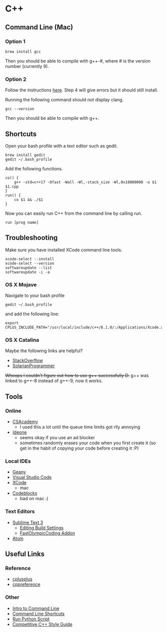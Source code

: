 # C++

## Command Line (Mac)

### Option 1

```
brew install gcc
```

Then you should be able to compile with g++-#, where # is the version number (currently 9).

### Option 2

Follow the instructions [here](https://wiki.helsinki.fi/display/HUGG/GNU+compiler+install+on+Mac+OS+X?fbclid=IwAR3bnM6A_kTgXD2p5nOfVbxRRQ4nHMj89jllNy1-zdtfXfcq1czbSoXiWgE). Step 4 will give errors but it should still install.

Running the following command should not display clang.

```
gcc --version
```

Then you should be able to compile with g++.

## Shortcuts

Open your bash profile with a text editor such as gedit.

```
brew install gedit
gedit ~/.bash_profile
```

Add the following functions.

```
co() {
    g++ -std=c++17 -Ofast -Wall -Wl,-stack_size -Wl,0x10000000 -o $1 $1.cpp
}
run() {
    co $1 && ./$1
}
```

Now you can easily run C++ from the command line by calling run.

```
run [prog name]
```

## Troubleshooting

Make sure you have installed XCode command line tools.

```
xcode-select --install
xcode-select --version
softwareupdate --list
softwareupdate -i -a
```

### OS X Mojave

Navigate to your bash profile
```
gedit ~/.bash_profile
```
and add the following line:
```
export CPLUS_INCLUDE_PATH="/usr/local/include/c++/8.1.0/:/Applications/Xcode.app/Contents/Developer/Platforms/MacOSX.platform/Developer/SDKs/MacOSX10.14.sdk/usr/include:$CPLUS_INCLUDE_PATH"
```

### OS X Catalina

Maybe the following links are helpful?

 * [StackOverflow](https://stackoverflow.com/questions/58278260/cant-compile-a-c-program-on-a-mac-after-upgrading-to-catalina-10-15)
 * [SolarianProgrammer](https://solarianprogrammer.com/2019/10/12/compiling-gcc-macos/)

~~Whoops I couldn't figure out how to use g++ successfully D:~~ g++ was linked to g++-8 instead of g++-9, now it works.

## Tools

### Online

 * [CSAcademy](https://csacademy.com/workspace/)
	 * I used this a lot until the queue time limits got rlly annoying
 * [Ideone](http://ideone.com/)
   * seems okay if you use an ad blocker
   * sometimes randomly erases your code when you first create it (so get in the habit of copying your code before creating it :P)

### Local IDEs

 * [Geany](https://www.geany.org/)
 * [Visual Studio Code](https://code.visualstudio.com/)
 * [XCode](https://developer.apple.com/xcode/)
   * mac
 * [Codeblocks](http://www.codeblocks.org/)
   * bad on mac :(

### Text Editors

 * [Sublime Text 3](https://www.sublimetext.com/)
   * [Editing Build Settings](https://stackoverflow.com/questions/23789410/how-to-edit-sublime-text-build-settings)
   * [FastOlympicCoding Addon](https://github.com/Jatana/FastOlympicCoding)
 * [Atom](https://atom.io/)

## Useful Links

### Reference

* [cplusplus](http://www.cplusplus.com/reference/)
* [cppreference](http://en.cppreference.com/w/)

### Other

 * [Intro to Command Line](http://blog.teamtreehouse.com/introduction-to-the-mac-os-x-command-line)
 * [Command Line Shortcuts](https://jonsuh.com/blog/bash-command-line-shortcuts/)
 * [Run Python Script](https://stackoverflow.com/questions/7855996/cant-run-python-py-files-from-terminal-on-mac)
 * [Competitive C++ Style Guide](https://codeforces.com/blog/entry/64218)
